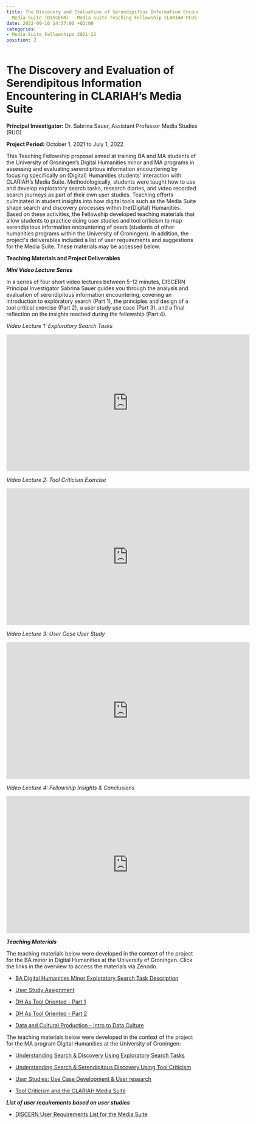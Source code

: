 ```yaml
---
title: The Discovery and Evaluation of Serendipitous Information Encountering in CLARIAH's
  Media Suite (DISCERN) - Media Suite Teaching Fellowship CLARIAH-PLUS (2019-2023)
date: 2022-09-16 14:57:00 +02:00
categories:
- Media Suite Fellowships 2021-22
position: 2
---
```


# The Discovery and Evaluation of Serendipitous Information Encountering in CLARIAH’s Media Suite

**Principal Investigator:** Dr. Sabrina Sauer, Assistant Professor Media Studies (RUG)

**Project Period:** October 1, 2021 to July 1, 2022

This Teaching Fellowship proposal aimed at training BA and MA students of the University of Groningen’s Digital Humanities minor and MA programs in assessing and evaluating serendipitous information encountering by focusing specifically on (Digital) Humanities students’ interaction with CLARIAH’s Media Suite. Methodologically, students were taught how to use and develop exploratory search tasks, research diaries, and video recorded search journeys as part of their own user studies. Teaching efforts culminated in student insights into how digital tools such as the Media Suite shape search and discovery processes within the(Digital) Humanities. Based on these activities, the Fellowship developed teaching materials that allow students to practice doing user studies and tool criticism to map serendipitous information encountering of peers (students of other humanities programs within the University of Groningen). In addition, the project's deliverables included a list of user requirements and suggestions for the Media Suite. These materials may be accessed below.

**Teaching Materials and Project Deliverables**

***Mini Video Lecture Series***

In a series of four short video lectures between 5-12 minutes, DISCERN Principal Investigator Sabrina Sauer guides you through the analysis and evaluation of serendipitous information encountering, covering an introduction to exploratory search (Part 1), the principles and design of a tool critical exercise (Part 2), a user study use case (Part 3), and a final reflection on the insights reached during the fellowship (Part 4).

*Video Lecture 1: Exploratory Search Tasks*

<iframe src="https://player.vimeo.com/video/789024766?h=07075f5eae" width="640" height="360" frameborder="0" allow="autoplay; fullscreen" allowfullscreen></iframe>

*Video Lecture 2: Tool Criticism Exercise*

<iframe src="https://player.vimeo.com/video/789028932?h=cbd85d72eb" width="640" height="360" frameborder="0" allow="autoplay; fullscreen" allowfullscreen></iframe>

*Video Lecture 3: User Case User Study*

<iframe src="https://player.vimeo.com/video/789030776?h=4f21785eb4" width="640" height="360" frameborder="0" allow="autoplay; fullscreen" allowfullscreen></iframe>

*Video Lecture 4: Fellowship Insights & Conclusions*

<iframe src="https://player.vimeo.com/video/789028932?h=cbd85d72eb" width="640" height="360" frameborder="0" allow="autoplay; fullscreen" allowfullscreen></iframe>

***Teaching Materials***

The teaching materials below were developed in the context of the project for the BA minor in Digital Humanities at the University of Groningen. Click the links in the overview to access the materials via Zenodo.

* [BA Digital Humanities Minor Exploratory Search Task Description](https://zenodo.org/record/7565190#.Y8_LEEHMKHs)

* [User Study Assignment](https://zenodo.org/record/7565374#.Y8_PY3aZOHs)

* [DH As Tool Oriented - Part 1](https://zenodo.org/record/7590902#.Y9lLE3aZOHs)

* [DH As Tool Oriented - Part 2](https://zenodo.org/record/7590954#.Y9lNZnaZOHs)

* [Data and Cultural Production - Intro to Data Culture](https://zenodo.org/record/7590935#.Y9lMfXaZOHs)

The teaching materials below were developed in the context of the project for the MA program Digital Humanities at the University of Groningen:

* [Understanding Search & Discovery Using Exploratory Search Tasks](https://zenodo.org/record/7590971#.Y9lO43aZOHt)

* [Understanding Search & Serendipitous Discovery Using Tool Criticism](https://zenodo.org/record/7590988#.Y9lQIHaZOHs) 

* [User Studies: Use Case Development & User research](https://zenodo.org/record/7591006#.Y9lRAnaZOHs)

* [Tool Criticism and the CLARIAH Media Suite](https://zenodo.org/record/7591018#.Y9lSSHaZOHs)

***List of user requirements based on user studies***

* [DISCERN User Requirements List for the Media Suite](https://zenodo.org/record/7591026#.Y9lUh3aZOHs)